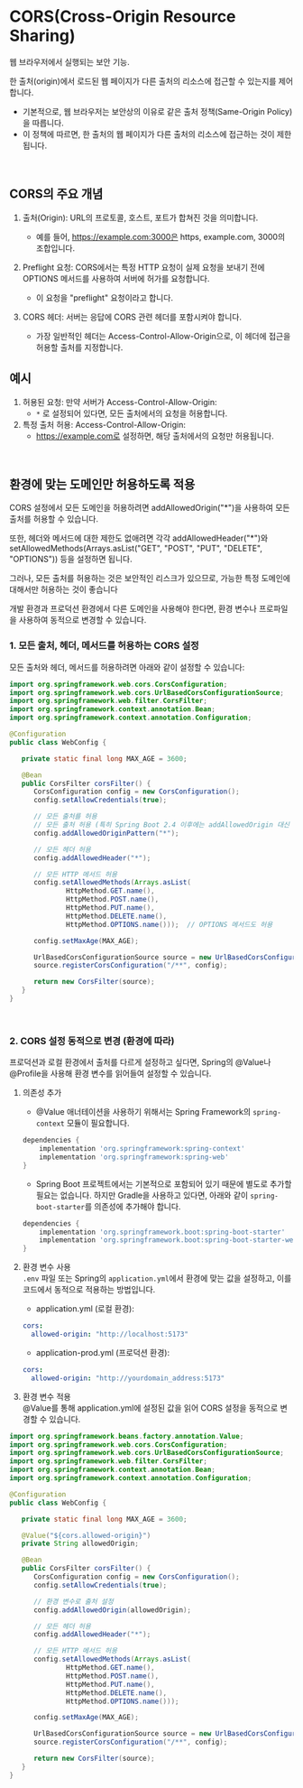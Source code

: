 # CORS(Cross-Origin Resource Sharing)

웹 브라우저에서 실행되는 보안 기능.

한 출처(origin)에서 로드된 웹 페이지가 다른 출처의 리소스에 접근할 수 있는지를 제어합니다. 

- 기본적으로, 웹 브라우저는 보안상의 이유로 같은 출처 정책(Same-Origin Policy)을 따릅니다. 
- 이 정책에 따르면, 한 출처의 웹 페이지가 다른 출처의 리소스에 접근하는 것이 제한됩니다.


<br>

## CORS의 주요 개념

1. 출처(Origin): URL의 프로토콜, 호스트, 포트가 합쳐진 것을 의미합니다. 
   - 예를 들어, https://example.com:3000은 https, example.com, 3000의 조합입니다.

2. Preflight 요청: CORS에서는 특정 HTTP 요청이 실제 요청을 보내기 전에 OPTIONS 메서드를 사용하여 서버에 허가를 요청합니다.
   - 이 요청을 "preflight" 요청이라고 합니다.
3. CORS 헤더: 서버는 응답에 CORS 관련 헤더를 포함시켜야 합니다. 
   - 가장 일반적인 헤더는 Access-Control-Allow-Origin으로, 이 헤더에 접근을 허용할 출처를 지정합니다.


## 예시
1. 허용된 요청: 만약 서버가 Access-Control-Allow-Origin: 
   - `*` 로 설정되어 있다면, 모든 출처에서의 요청을 허용합니다.
2. 특정 출처 허용: Access-Control-Allow-Origin: 
   - https://example.com로 설정하면, 해당 출처에서의 요청만 허용됩니다.

<br>


## 환경에 맞는 도메인만 허용하도록 적용

CORS 설정에서 모든 도메인을 허용하려면 addAllowedOrigin("*")을 사용하여 모든 출처를 허용할 수 있습니다. 

또한, 헤더와 메서드에 대한 제한도 없애려면 각각 addAllowedHeader("*")와 
setAllowedMethods(Arrays.asList("GET", "POST", "PUT", "DELETE", "OPTIONS")) 등을 설정하면 됩니다.

그러나, 모든 출처를 허용하는 것은 보안적인 리스크가 있으므로, 가능한 특정 도메인에 대해서만 허용하는 것이 좋습니다

개발 환경과 프로덕션 환경에서 다른 도메인을 사용해야 한다면, 환경 변수나 프로파일을 사용하여 동적으로 변경할 수 있습니다.


### 1. 모든 출처, 헤더, 메서드를 허용하는 CORS 설정

모든 출처와 헤더, 메서드를 허용하려면 아래와 같이 설정할 수 있습니다:

```java
import org.springframework.web.cors.CorsConfiguration;
import org.springframework.web.cors.UrlBasedCorsConfigurationSource;
import org.springframework.web.filter.CorsFilter;
import org.springframework.context.annotation.Bean;
import org.springframework.context.annotation.Configuration;

@Configuration
public class WebConfig {

   private static final long MAX_AGE = 3600;

   @Bean
   public CorsFilter corsFilter() {
      CorsConfiguration config = new CorsConfiguration();
      config.setAllowCredentials(true);

      // 모든 출처를 허용
      // 모든 출처 허용 (특히 Spring Boot 2.4 이후에는 addAllowedOrigin 대신 사용)
      config.addAllowedOriginPattern("*");  

      // 모든 헤더 허용
      config.addAllowedHeader("*");

      // 모든 HTTP 메서드 허용
      config.setAllowedMethods(Arrays.asList(
              HttpMethod.GET.name(),
              HttpMethod.POST.name(),
              HttpMethod.PUT.name(),
              HttpMethod.DELETE.name(),
              HttpMethod.OPTIONS.name()));  // OPTIONS 메서드도 허용

      config.setMaxAge(MAX_AGE);

      UrlBasedCorsConfigurationSource source = new UrlBasedCorsConfigurationSource();
      source.registerCorsConfiguration("/**", config);

      return new CorsFilter(source);
   }
}

```
<br>

### 2. CORS 설정 동적으로 변경 (환경에 따라)  
프로덕션과 로컬 환경에서 출처를 다르게 설정하고 싶다면, Spring의 @Value나 @Profile을 사용해 환경 변수를 읽어들여 설정할 수 있습니다.

1. 의존성 추가 
   - @Value 애너테이션을 사용하기 위해서는 Spring Framework의 `spring-context` 모듈이 필요합니다.
   ```gradle
   dependencies {
       implementation 'org.springframework:spring-context'
       implementation 'org.springframework:spring-web'
   }
   ```
   - Spring Boot 프로젝트에서는 기본적으로 포함되어 있기 때문에 별도로 추가할 필요는 없습니다.
   하지만 Gradle을 사용하고 있다면, 아래와 같이 `spring-boot-starter`를 의존성에 추가해야 합니다.
   ```gradle
   dependencies {
       implementation 'org.springframework.boot:spring-boot-starter'
       implementation 'org.springframework.boot:spring-boot-starter-web'
   }
   ```

2. 환경 변수 사용  
`.env` 파일 또는 Spring의 `application.yml`에서 환경에 맞는 값을 설정하고, 이를 코드에서 동적으로 적용하는 방법입니다.
   - application.yml (로컬 환경):
   ```yaml
   cors:
     allowed-origin: "http://localhost:5173"
   ``` 
   - application-prod.yml (프로덕션 환경):
   ```yaml
   cors:
     allowed-origin: "http://yourdomain_address:5173"
   ``` 

3. 환경 변수 적용  
@Value를 통해 application.yml에 설정된 값을 읽어 CORS 설정을 동적으로 변경할 수 있습니다.

```java
import org.springframework.beans.factory.annotation.Value;
import org.springframework.web.cors.CorsConfiguration;
import org.springframework.web.cors.UrlBasedCorsConfigurationSource;
import org.springframework.web.filter.CorsFilter;
import org.springframework.context.annotation.Bean;
import org.springframework.context.annotation.Configuration;

@Configuration
public class WebConfig {

   private static final long MAX_AGE = 3600;

   @Value("${cors.allowed-origin}")
   private String allowedOrigin;

   @Bean
   public CorsFilter corsFilter() {
      CorsConfiguration config = new CorsConfiguration();
      config.setAllowCredentials(true);

      // 환경 변수로 출처 설정
      config.addAllowedOrigin(allowedOrigin);

      // 모든 헤더 허용
      config.addAllowedHeader("*");

      // 모든 HTTP 메서드 허용
      config.setAllowedMethods(Arrays.asList(
              HttpMethod.GET.name(),
              HttpMethod.POST.name(),
              HttpMethod.PUT.name(),
              HttpMethod.DELETE.name(),
              HttpMethod.OPTIONS.name()));

      config.setMaxAge(MAX_AGE);

      UrlBasedCorsConfigurationSource source = new UrlBasedCorsConfigurationSource();
      source.registerCorsConfiguration("/**", config);

      return new CorsFilter(source);
   }
}

```
